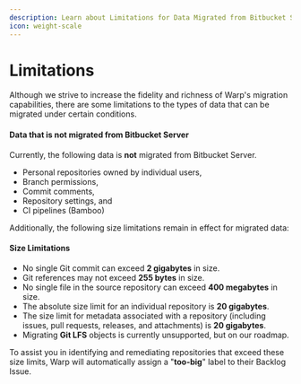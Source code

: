 ```yaml
---
description: Learn about Limitations for Data Migrated from Bitbucket Server
icon: weight-scale
---
```


# Limitations

Although we strive to increase the fidelity and richness of Warp's migration capabilities, there are some limitations to the types of data that can be migrated under certain conditions.

#### Data that is not migrated from Bitbucket Server

Currently, the following data is **not** migrated from Bitbucket Server.

* Personal repositories owned by individual users,
* Branch permissions,
* Commit comments,
* Repository settings, and
* CI pipelines (Bamboo)



Additionally, the following size limitations remain in effect for migrated data:

#### Size Limitations

* No single Git commit can exceed **2 gigabytes** in size.
* Git references may not exceed **255 bytes** in size.
* No single file in the source repository can exceed **400 megabytes** in size.
* The absolute size limit for an individual repository is **20 gigabytes**.
* The size limit for metadata associated with a repository (including issues, pull requests, releases, and attachments) is **20 gigabytes**.
* Migrating **Git LFS** objects is currently unsupported, but on our roadmap.

To assist you in identifying and remediating repositories that exceed these size limits, Warp will automatically assign a "**too-big**" label to their Backlog Issue.&#x20;

